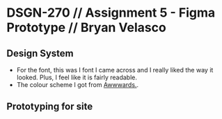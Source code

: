 # DSGN-270 // Assignment 5 - Figma Prototype // Bryan Velasco

## Design System

- For the font, this was I font I came across and I really liked the way it looked. Plus, I feel like it is fairly readable.
- The colour scheme I got from [Awwwards.](https://www.awwwards.com/sites/around-the-world-in-12-dishes).

## Prototyping for site
